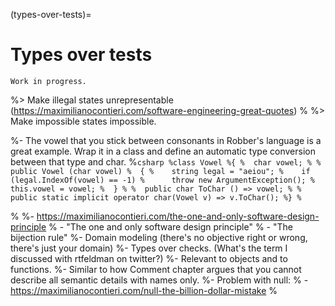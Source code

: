 (types-over-tests)=
# Types over tests

```{warning}
Work in progress.
```

%> Make illegal states unrepresentable (https://maximilianocontieri.com/software-engineering-great-quotes)
%
%> Make impossible states impossible.

%- The vowel that you stick between consonants in Robber's language is a great example. Wrap it in a class and define an automatic type conversion between that type and char.
%```csharp
%class Vowel
%{
%  char vowel;
%
%  public Vowel (char vowel)
%  {
%    string legal = "aeiou";
%    if (legal.IndexOf(vowel) == -1)
%      throw new ArgumentException();
%    this.vowel = vowel;
%  }
%
%  public char ToChar () => vowel;
%
%  public static implicit operator char(Vowel v) => v.ToChar();
%}
%```

%
%- https://maximilianocontieri.com/the-one-and-only-software-design-principle
%  - "The one and only software design principle"
%  - "The bijection rule"
%-  Domain modeling (there's no objective right or wrong, there's just your domain)
%- Types over checks. (What's the term I discussed with rtfeldman on twitter?)
%- Relevant to objects and to functions.
%- Similar to how Comment chapter argues that you cannot describe all semantic details with names only.
%- Problem with null:
%  - https://maximilianocontieri.com/null-the-billion-dollar-mistake
%
